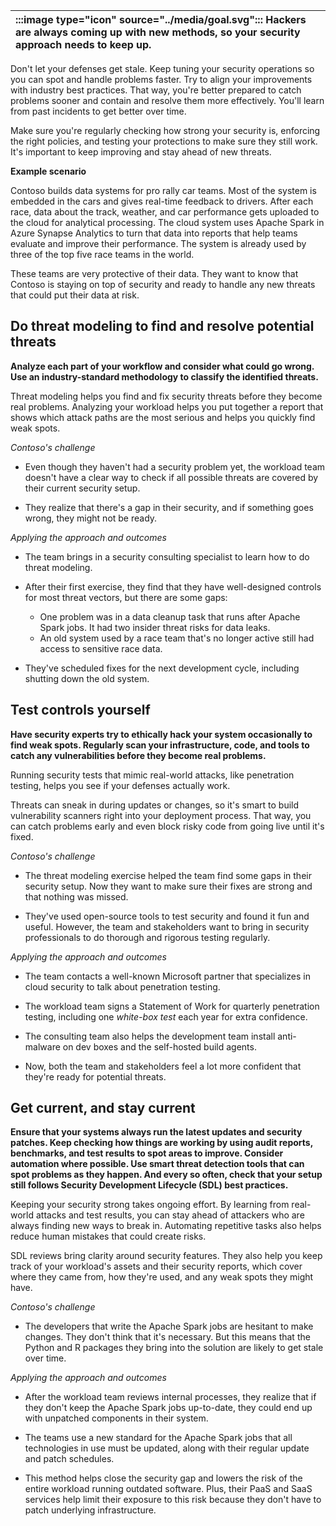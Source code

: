| :::image type="icon" source="../media/goal.svg"::: Hackers are always coming up with new methods, so your security approach needs to keep up. |
| :----------------------------------------------------------------------------------------------------------------------------- |

Don't let your defenses get stale. Keep tuning your security operations so you can spot and handle problems faster. Try to align your improvements with industry best practices. That way, you're better prepared to catch problems sooner and contain and resolve them more effectively. You'll learn from past incidents to get better over time.

Make sure you're regularly checking how strong your security is, enforcing the right policies, and testing your protections to make sure they still work. It's important to keep improving and stay ahead of new threats.

**Example scenario**

Contoso builds data systems for pro rally car teams. Most of the system is embedded in the cars and gives real-time feedback to drivers. After each race, data about the track, weather, and car performance gets uploaded to the cloud for analytical processing. The cloud system uses Apache Spark in Azure Synapse Analytics to turn that data into reports that help teams evaluate and improve their performance. The system is already used by three of the top five race teams in the world.

These teams are very protective of their data. They want to know that Contoso is staying on top of security and ready to handle any new threats that could put their data at risk.

## Do threat modeling to find and resolve potential threats

**Analyze each part of your workflow and consider what could go wrong. Use an industry-standard methodology to classify the identified threats.**

Threat modeling helps you find and fix security threats before they become real problems. Analyzing your workload helps you put together a report that shows which attack paths are the most serious and helps you quickly find weak spots.

*Contoso's challenge*

- Even though they haven't had a security problem yet, the workload team doesn't have a clear way to check if all possible threats are covered by their current security setup. 

- They realize that there's a gap in their security, and if something goes wrong, they might not be ready.

*Applying the approach and outcomes*

- The team brings in a security consulting specialist to learn how to do threat modeling.

- After their first exercise, they find that they have well-designed controls for most threat vectors, but there are some gaps:
  - One problem was in a data cleanup task that runs after Apache Spark jobs. It had two insider threat risks for data leaks.
  - An old system used by a race team that's no longer active still had access to sensitive race data.
- They've scheduled fixes for the next development cycle, including shutting down the old system.

## Test controls yourself

**Have security experts try to ethically hack your system occasionally to find weak spots. Regularly scan your infrastructure, code, and tools to catch any vulnerabilities before they become real problems.**

Running security tests that mimic real-world attacks, like penetration testing, helps you see if your defenses actually work.

Threats can sneak in during updates or changes, so it's smart to build vulnerability scanners right into your deployment process. That way, you can catch problems early and even block risky code from going live until it's fixed.

*Contoso's challenge*

- The threat modeling exercise helped the team find some gaps in their security setup. Now they want to make sure their fixes are strong and that nothing was missed.

- They've used open-source tools to test security and found it fun and useful. However, the team and stakeholders want to bring in security professionals to do thorough and rigorous testing regularly.

*Applying the approach and outcomes*

- The team contacts a well-known Microsoft partner that specializes in cloud security to talk about penetration testing.

- The workload team signs a Statement of Work for quarterly penetration testing, including one *white-box test* each year for extra confidence.
- The consulting team also helps the development team install anti-malware on dev boxes and the self-hosted build agents.
- Now, both the team and stakeholders feel a lot more confident that they're ready for potential threats.

## Get current, and stay current

**Ensure that your systems always run the latest updates and security patches. Keep checking how things are working by using audit reports, benchmarks, and test results to spot areas to improve. Consider automation where possible. Use smart threat detection tools that can spot problems as they happen. And every so often, check that your setup still follows Security Development Lifecycle (SDL) best practices.**

Keeping your security strong takes ongoing effort. By learning from real-world attacks and test results, you can stay ahead of attackers who are always finding new ways to break in. Automating repetitive tasks also helps reduce human mistakes that could create risks.

SDL reviews bring clarity around security features. They also help you keep track of your workload's assets and their security reports, which cover where they came from, how they're used, and any weak spots they might have.

*Contoso's challenge*

- The developers that write the Apache Spark jobs are hesitant to make changes. They don't think that it's necessary. But this means that the Python and R packages they bring into the solution are likely to get stale over time.

*Applying the approach and outcomes*

- After the workload team reviews internal processes, they realize that if they don't keep the Apache Spark jobs up-to-date, they could end up with unpatched components in their system.

- The teams use a new standard for the Apache Spark jobs that all technologies in use must be updated, along with their regular update and patch schedules.
- This method helps close the security gap and lowers the risk of the entire workload running outdated software. Plus, their PaaS and SaaS services help limit their exposure to this risk because they don't have to patch underlying infrastructure.
